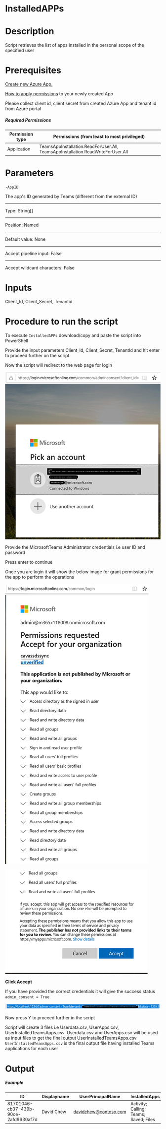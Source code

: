 # InstalledAPPs

# Description

   Script retrieves the list of apps installed in the personal scope of the specified user
   
 # Prerequisites  
   
   [Create new Azure App.](https://docs.microsoft.com/en-us/graph/auth-register-app-v2)

   [How to apply permissions](https://docs.microsoft.com/en-us/graph/notifications-integration-app-registration) to your newly created App
   
   Please collect client id, client secret from created Azure App and tenant id from Azure portal
   
   ##### Required Permissions

|Permission type	|Permissions (from least to most privileged)|
|-------|----|
|Application	|TeamsAppInstallation.ReadForUser.All, TeamsAppInstallation.ReadWriteForUser.All|

# Parameters

`-AppID`

   The app's ID generated by Teams (different from the external ID)
   ***
   Type:	String[]
   ***
   Position:	Named
   ***
   Default value:	None
   ***
   Accept pipeline input:	False
   ***
   Accept wildcard characters:	False

# Inputs

Client_Id, Client_Secret, Tenantid 

# Procedure to run the script

To execute `InstalledAPPs` download/copy and paste the script into PowerShell

Provide the input parameters Client_Id, Client_Secret, TenantId and hit enter to proceed further on the script

Now the script will redirect to the web page for login

![Signin](https://github.com/Geetha63/MS-Teams-Scripts/blob/master/Images/Siginin.png)

Provide the MicrosoftTeams Administrator credentials i.e user ID and password

Press enter to continue

Once you are login it will show the below image for grant permissions for the app to perform the operations

![GrantPermission](https://github.com/Geetha63/MS-Teams-Scripts/blob/master/Images/GrantPermissions.png)

![GrantPermission](https://github.com/Geetha63/MS-Teams-Scripts/blob/master/Images/GrantPermissions2.png)

**Click Accept**

If you have provided the correct credentials it will give the success status `admin_consent = True`

![Admin Consent](https://github.com/Geetha63/MS-Teams-Scripts/blob/master/Images/AdminConsent.png)

Now press Y to proceed further in the script

Script will create 3 files i.e Userdata.csv, UserApps.csv, UserInstalledTeamsApps.csv. Userdata.csv and UserApps.csv will be used as input files to get the final output UserInstalledTeamsApps.csv
`UserInstalledTeamsApps.csv` is the final output file having installed Teams applications for each user

# Output

##### Example

| ID | Displayname |UserPrincipalName | InstalledApps |
|----|-------------|------------------|---------------|
|81701046-cb37-439b-90ce-2afd9630af7d|David Chew|davidchew@contoso.com|Activity; Calling; Teams; Saved; Files|
